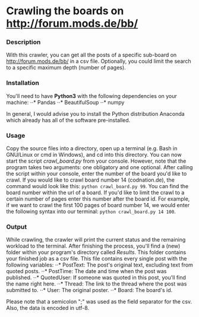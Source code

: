 # Crawling the boards on http://forum.mods.de/bb/

### Description
With this crawler, you can get all the posts of a specific sub-board on http://forum.mods.de/bb/ in a csv file. Optionally, you could limit the search to a specific maximum depth (number of pages).

### Installation
You'll need to have **Python3** with the following dependencies on your machine:
⋅⋅* Pandas
⋅⋅* BeautifulSoup
⋅⋅* numpy

In general, I would advise you to install the Python distribution Anaconda which already has all of the software pre-installed.

### Usage
Copy the source files into a directory, open up a terminal (e.g. Bash in GNU/Linux or cmd in Windows), and cd into this directory. You can now start the script *crawl_board.py* from your console. However, note that the program takes two arguments: one obligatory and one optional. After calling the script within your console, enter the number of the board you'd like to crawl. If you would like to crawl board number 14 (codnation.de), the command would look like this: `python crawl_board.py 99`.
You can find the board number within the url of a board. If you'd like to limit the crawl to a certain number of pages enter this number after the board id. For example, if we want to crawl the first 100 pages of board number 14, we would enter the following syntax into our terminal: `python crawl_board.py 14 100`.

### Output
While crawling, the crawler will print the current status and the remaining workload to the terminal. After finishing the process, you'll find a (new) folder within your program's directory called *Results*. This folder contains your finished job as a csv file. This file contains every single post with the following variables:
⋅⋅* PostText: The post's original text, excluding text from quoted posts.
⋅⋅* PostTime: The date and time when the post was published.
⋅⋅* QuotedUser: If someone was quoted in this post, you'll find the name right here.
⋅⋅* Thread: The link to the thread where the post was submitted to.
⋅⋅* User: The original poster.
⋅⋅* Board: The board's id.

Please note that a semicolon ";" was used as the field separator for the csv. Also, the data is encoded in utf-8.
